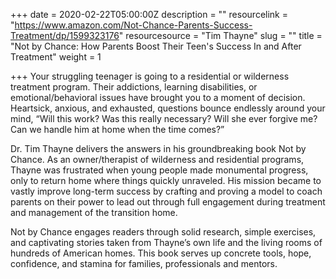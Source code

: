 +++
date = 2020-02-22T05:00:00Z
description = ""
resourcelink = "https://www.amazon.com/Not-Chance-Parents-Success-Treatment/dp/1599323176"
resourcesource = "Tim Thayne"
slug = ""
title = "Not by Chance: How Parents Boost Their Teen's Success In and After Treatment"
weight = 1

+++
Your struggling teenager is going to a residential or wilderness treatment program. Their addictions, learning disabilities, or emotional/behavioral issues have brought you to a moment of decision. Heartsick, anxious, and exhausted, questions bounce endlessly around your mind, “Will this work?  Was this really necessary? Will she ever forgive me?  Can we handle him at home when the time comes?”

Dr. Tim Thayne delivers the answers in his groundbreaking book Not by Chance. As an owner/therapist of wilderness and residential programs, Thayne was frustrated when young people made monumental progress, only to return home where things quickly unraveled. His mission became to vastly improve long-term success by crafting and proving a model to coach parents on their power to lead out through full engagement during treatment and management of the transition home.

Not by Chance engages readers through solid research, simple exercises, and captivating stories taken from Thayne’s own life and the living rooms of hundreds of American homes. This book serves up concrete tools, hope, confidence, and stamina for families, professionals and mentors.